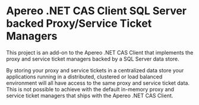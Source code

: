 # Apereo .NET CAS Client SQL Server backed Proxy/Service Ticket Managers #

This project is an add-on to the Apereo .NET CAS Client that implements the proxy and service ticket managers backed by a SQL Server data store.

By storing your proxy and service tickets in a centralized data store your applications running in a distributed, clustered or load balanced environment will all have access to the same proxy and service ticket data.  This is not possible to achieve with the default in-memory proxy and service ticket managers that ships with the Apereo .NET CAS Client.
